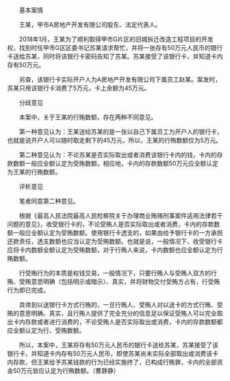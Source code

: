　　基本案情

　　王某，甲市A房地产开发有限公司股东、法定代表人。

　　2018年1月，王某为了顺利取得甲市G片区的旧城拆迁改造工程项目的开发权，找到时任甲市G区区委书记苏某请求帮忙，并将一张存有50万元人民币的银行卡送给苏某，同时将该银行卡密码告知了苏某。苏某接受了该银行卡，并知道卡内存有50万元。

　　另查，该银行卡实际开户人为A房地产开发有限公司下属员工赵某。案发时，苏某只用该银行卡消费了5万元，卡上余额为45万元。

　　分歧意见

　　本案中，关于王某的行贿数额，存在两种不同意见。

　　第一种意见认为：王某送给苏某的是一张以自己下属员工为开户人的银行卡，也就是说开户人可以随时取走剩下的45万元，所以，王某的行贿数额仅为5万元。

　　第二种意见认为：不论苏某是否实际取出或者消费该银行卡内的钱，卡内的存款数额一般应全额认定为受贿数额，相应地，卡内的存款数额50万元应全额认定为王某的行贿数额。

　　评析意见

　　笔者同意第二种意见。

　　根据《最高人民法院最高人民检察院关于办理商业贿赂刑事案件适用法律若干问题的意见》，收受银行卡的，不论受贿人是否实际取出或者消费，卡内的存款数额一般应全额认定为受贿数额。使用银行卡透支的，如果由给予银行卡的一方承担还款责任，透支数额也应当认定为受贿数额。也就是说，一般情况下，收受银行卡应将卡内数额全额认定为受贿数额，对于行贿人来说，卡内数额也应全额认定为行贿数额。

　　行受贿行为的本质是权钱交易，一般情况下，只要行贿人与受贿人双方的行贿、受贿意思明确（包括明示或暗示）、真实，并将财物交付受贿方占有，行受贿行为即已完成。

　　具体到以送银行卡方式行贿的，一旦行贿人、受贿人对以送卡的方式行贿、受贿的意思明确、真实，且行贿人提供了完全充分的信息足以保证受贿人可以完全取出卡内存款或者进行消费的，不论受贿人是否实际取出或消费，卡内的存款数额都应全额认定为行、受贿数额。

　　所以，本案中，王某将存有50万元人民币的银行卡送给苏某，苏某接受了该银行卡，并知道卡内存有50万元人民币，即使苏某尚未实际全部取出或消费该卡内存款，但王某给予苏某钱款的行为已经实施终了，已构成行贿罪，卡内的全部资金50万元皆应认定为行贿数额。（曹静静）